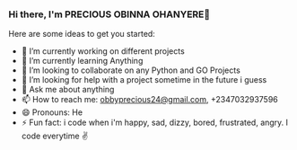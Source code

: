 ### Hi there, I'm PRECIOUS OBINNA OHANYERE👋



Here are some ideas to get you started:

- 🔭 I’m currently working on different projects
- 🌱 I’m currently learning Anything
- 👯 I’m looking to collaborate on any Python and GO Projects
- 🤔 I’m looking for help with a project sometime in the future i guess
- 💬 Ask me about anything
- 📫 How to reach me: obbyprecious24@gmail.com, +2347032937596
- 😄 Pronouns: He
- ⚡ Fun fact: i code when i'm happy, sad, dizzy, bored, frustrated, angry. I code everytime ✌️

